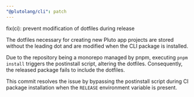 ```yaml
---
"@plutolang/cli": patch
---
```


fix(ci): prevent modification of dotfiles during release

The dotfiles necessary for creating new Pluto app projects are stored without the leading dot and are modified when the CLI package is installed.

Due to the repository being a monorepo managed by pnpm, executing `pnpm install` triggers the postinstall script, altering the dotfiles. Consequently, the released package fails to include the dotfiles.

This commit resolves the issue by bypassing the postinstall script during CI package installation when the `RELEASE` environment variable is present.
